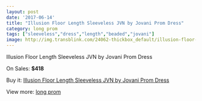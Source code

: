 ```yaml
---
layout: post
date: '2017-06-14'
title: "Illusion Floor Length Sleeveless JVN by Jovani Prom Dress"
category: long prom
tags: ["sleeveless","dress","length","beaded","jovani"]
image: http://img.transblink.com/24062-thickbox_default/illusion-floor-length-sleeveless-jvn-by-jovani-prom-dress.jpg
---
```

Illusion Floor Length Sleeveless JVN by Jovani Prom Dress

On Sales: **$418**
<a href="https://www.transblink.com/en/long-prom/7627-illusion-floor-length-sleeveless-jvn-by-jovani-prom-dress.html"><amp-img layout="responsive" width="600" height="600" src="//img.transblink.com/24062-thickbox_default/illusion-floor-length-sleeveless-jvn-by-jovani-prom-dress.jpg" alt="Illusion Floor Length Sleeveless JVN by Jovani Prom Dress 0" /></a>
<a href="https://www.transblink.com/en/long-prom/7627-illusion-floor-length-sleeveless-jvn-by-jovani-prom-dress.html"><amp-img layout="responsive" width="600" height="600" src="//img.transblink.com/24064-thickbox_default/illusion-floor-length-sleeveless-jvn-by-jovani-prom-dress.jpg" alt="Illusion Floor Length Sleeveless JVN by Jovani Prom Dress 1" /></a>
<a href="https://www.transblink.com/en/long-prom/7627-illusion-floor-length-sleeveless-jvn-by-jovani-prom-dress.html"><amp-img layout="responsive" width="600" height="600" src="//img.transblink.com/24063-thickbox_default/illusion-floor-length-sleeveless-jvn-by-jovani-prom-dress.jpg" alt="Illusion Floor Length Sleeveless JVN by Jovani Prom Dress 2" /></a>

Buy it: [Illusion Floor Length Sleeveless JVN by Jovani Prom Dress](https://www.transblink.com/en/long-prom/7627-illusion-floor-length-sleeveless-jvn-by-jovani-prom-dress.html "Illusion Floor Length Sleeveless JVN by Jovani Prom Dress")

View more: [long prom](https://www.transblink.com/en/58-long-prom "long prom")